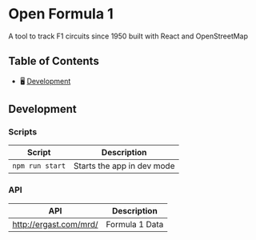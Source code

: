 # Open Formula 1

A tool to track F1 circuits since 1950 built with React and OpenStreetMap

## Table of Contents

- 🖥️ [Development](#development)

## Development

### Scripts

| Script          | Description                |
| --------------- | -------------------------- |
| `npm run start` | Starts the app in dev mode |

### API

| API                    | Description    |
| ---------------------- | -------------- |
| http://ergast.com/mrd/ | Formula 1 Data |
